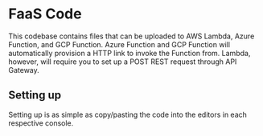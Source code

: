 # FaaS Code

This codebase contains files that can be uploaded to AWS Lambda, Azure Function, and GCP Function. Azure Function and GCP Function will automatically provision a HTTP link to invoke the Function from. Lambda, however, will require you to set up a POST REST request through API Gateway.

## Setting up

Setting up is as simple as copy/pasting the code into the editors in each respective console.

